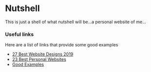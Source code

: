 # Nutshell

This is just a shell of what nutshell will be...a personal website of me...

### Useful links

Here are a list of links that provide some good examples
- [27 Best Website Designs 2019](https://blog.hubspot.com/marketing/best-website-designs-list)
- [23 Best Personal Websites](https://blog.hubspot.com/marketing/best-personal-websites)
- [Good Examples](https://www.franshalsmuseum.nl/en/)
